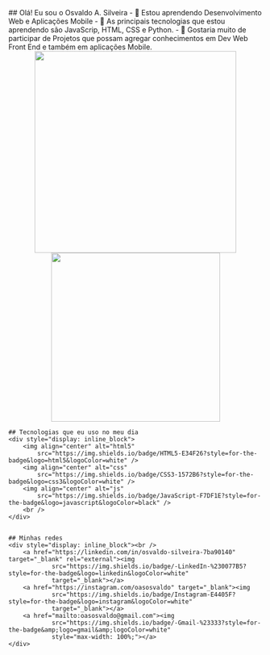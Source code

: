 
<div style="bbackground-image: linear-gradient(to bottom, yellow, red);">
## Olá! Eu sou o Osvaldo A. Silveira
- 👀 Estou aprendendo Desenvolvimento Web e Aplicações Mobile
- 🌱 As principais tecnologias que estou aprendendo são JavaScrip, HTML, CSS e Python.
- 💞️ Gostaria muito de participar de Projetos que possam agregar conhecimentos em Dev Web Front End e também em
aplicações Mobile.
    <div align=center>
        <a href="https://github.com/oasosvaldo">
            <img width="400px" heidht="220em"
                src="https://github-readme-stats.vercel.app/api?username=oasosvaldo&show_icons=true&theme=dark&include_all_commits=true&count_private=true">
            <img width="335px" heidht="220em"
                src="https://github-readme-stats.vercel.app/api/top-langs/?username=oasosvaldo&layout=compact&langs_count=16&theme=dark">
        </a>
    </div>

    ## Tecnologias que eu uso no meu dia
    <div style="display: inline_block">
        <img align="center" alt="html5"
            src="https://img.shields.io/badge/HTML5-E34F26?style=for-the-badge&logo=html5&logoColor=white" />
        <img align="center" alt="css"
            src="https://img.shields.io/badge/CSS3-1572B6?style=for-the-badge&logo=css3&logoColor=white" />
        <img align="center" alt="js"
            src="https://img.shields.io/badge/JavaScript-F7DF1E?style=for-the-badge&logo=javascript&logoColor=black" />
        <br />
    </div>


    ## Minhas redes
    <div style="display: inline_block"><br />
        <a href="https://linkedin.com/in/osvaldo-silveira-7ba90140" target="_blank" rel="external"><img
                src="https://img.shields.io/badge/-LinkedIn-%230077B5?style=for-the-badge&logo=linkedin&logoColor=white"
                target="_blank"></a>
        <a href="https://instagram.com/oasosvaldo" target="_blank"><img
                src="https://img.shields.io/badge/Instagram-E4405F?style=for-the-badge&logo=instagram&logoColor=white"
                target="_blank"></a>
        <a href="mailto:oasosvaldo@gmail.com"><img
                src="https://img.shields.io/badge/-Gmail-%23333?style=for-the-badge&amp;logo=gmail&amp;logoColor=white"
                style="max-width: 100%;"></a>
    </div>
</div>